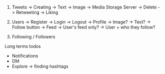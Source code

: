 1. Tweets
    -> Creating
        -> Text
        -> Image -> Media Storage Server
    -> Delete
    -> Retweeting
    -> Liking 

2. Users 
    -> Register
    -> Login
    -> Logout
    -> Profile
        -> Image?
        -> Text?
        -> Follow button
    -> Feed
        -> User's feed only?
        -> User + who they follow?



3. Following / Followers



Long terms todos
- Notifications
- DM
- Explore  -> finding hashtags

